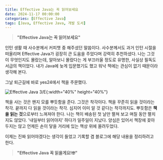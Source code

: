 ```yaml
---
title: Effective Java는 꼭 읽어보세요
date: 2024-11-17 00:00:00
categories: [Effective Java]
tags: [Java, Effective Java, 개발 도서]
---
```


> **"Effective Java는 꼭 읽어보세요"**

인턴 생활 때 사수분께서 커피챗 중 해주셨던 말씀이다. 사수분께서도 과거 인턴 시절을 떠올리며 Effective Java가 굉장히 큰 도움을 주었다며 강력히 추천하셨다.
나는 그것이 무엇인지도 몰랐는데, 알아보니 몰랐다는 게 부끄러울 정도로 유명한, 사실상 필독도서급의 책이었다. 내가 Java에 늦게 입문했기도 했고 워낙 책에는 관심이 없기 때문이라 생각해 본다.

그날 퇴근길에 바로 yes24에서 책을 주문했다.

![Effective Java 3/E](https://image.yes24.com/goods/65551284/XL){:width="40%" height="40%"}

책을 사는 것은 왠지 모를 뿌듯함을 준다. 그것은 착각이다. 책을 꾸준히 읽을 것이라는 착각. 끝까지 다 읽을 것이라는 착각. 심지어 이미 알 것 같다는 착각까지도. 뿌듯함은 **책을 읽는 것**으로부터 느껴져야 한다.
나는 책이 배송된 첫 날만 펼쳐 보고 며칠 동안 펼치지도 않았다. '내일부터 읽어야지' 하다가 일주일이 지났다. 양심은 있어서 책장에 꽂아두지는 않고 언제든 손이 닿을 거리에 있는 책상 위에 올려두었다.

이제는 진짜 읽어야겠다는 생각이 들었고 기록할 겸 블로그에 해당 내용을 정리하려고 한다.

> **"Effective Java 꼭 읽을게요!🤓"**
